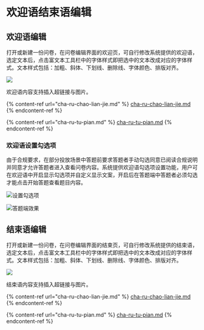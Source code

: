 # 欢迎语结束语编辑

## 欢迎语编辑

打开或新建一份问卷，在问卷编辑界面的欢迎页，可自行修改系统提供的欢迎语，选定文本后，点击富文本工具栏中的字体样式即把选中的文本改成对应的字体样式。文本样式包括：加粗、斜体、下划线、删除线、字体颜色、排版对齐。

![](../../.gitbook/assets/Snipaste\_2023-10-08\_09-59-07.png)

欢迎语内容支持插入超链接与图片。

{% content-ref url="cha-ru-chao-lian-jie.md" %}
[cha-ru-chao-lian-jie.md](cha-ru-chao-lian-jie.md)
{% endcontent-ref %}

{% content-ref url="cha-ru-tu-pian.md" %}
[cha-ru-tu-pian.md](cha-ru-tu-pian.md)
{% endcontent-ref %}

### 欢迎语设置勾选项

由于合规要求，在部分投放场景中答题前要求答题者手动勾选同意已阅读合规说明并同意才允许答题者进入查看问卷内容。系统提供欢迎语勾选项设置功能，用户可在欢迎语中开启显示勾选项并自定义显示文案，开启后在答题端中答题者必须勾选才能点击开始答题查看题目内容。

![设置勾选项](../../.gitbook/assets/Snipaste\_2023-10-08\_10-00-09.png)

![答题端效果](../../.gitbook/assets/Snipaste\_2023-10-08\_10-00-47.png)

## 结束语编辑

打开或新建一份问卷，在问卷编辑界面的结束页，可自行修改系统提供的结束语，选定文本后，点击富文本工具栏中的字体样式即把选中的文本改成对应的字体样式。文本样式包括：加粗、斜体、下划线、删除线、字体颜色、排版对齐。

![](../../.gitbook/assets/Snipaste\_2023-10-08\_10-01-35.png)

结束语内容支持插入超链接与图片。

{% content-ref url="cha-ru-chao-lian-jie.md" %}
[cha-ru-chao-lian-jie.md](cha-ru-chao-lian-jie.md)
{% endcontent-ref %}

{% content-ref url="cha-ru-tu-pian.md" %}
[cha-ru-tu-pian.md](cha-ru-tu-pian.md)
{% endcontent-ref %}
